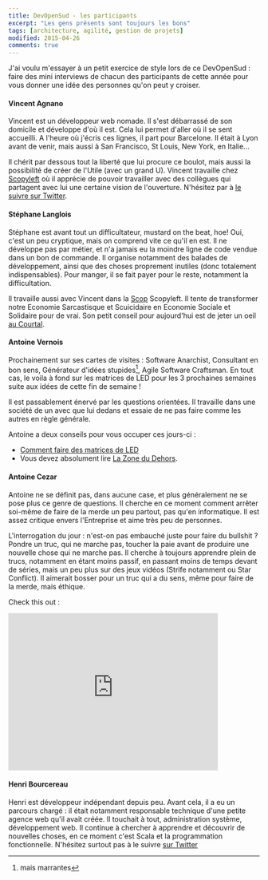 ```yaml
---
title: DevOpenSud - les participants
excerpt: "Les gens présents sont toujours les bons"
tags: [architecture, agilité, gestion de projets]
modified: 2015-04-26
comments: true
---
```


J'ai voulu m'essayer à un petit exercice de style lors de ce DevOpenSud : faire des mini interviews de chacun des participants de cette année pour vous donner une idée des personnes qu'on peut y croiser.

#### Vincent Agnano

Vincent est un développeur web nomade. Il s'est débarrassé de son domicile et développe d'où il est. Cela lui permet d'aller où il se sent accueilli. A l'heure où j'écris ces lignes, il part pour Barcelone. Il était à Lyon avant de venir, mais aussi à San Francisco, St Louis, New York, en Italie...

Il chérit par dessous tout  la liberté que lui procure ce boulot, mais aussi la possibilité de créer de l'Utile (avec un grand U). Vincent travaille chez [Scopyleft](http://scopyleft.fr/) où il apprécie de pouvoir travailler avec des collègues qui partagent avec lui une certaine vision de l'ouverture.
N'hésitez par à [le suivre sur Twitter](https://twitter.com/vinyll).

#### Stéphane Langlois

Stéphane est avant tout un difficultateur, mustard on the beat, hoe! Oui, c'est un peu cryptique, mais on comprend vite ce qu'il en est. Il ne développe pas par métier, et n'a jamais eu la moindre ligne de code vendue dans un bon de commande.
Il organise notamment des balades de développement, ainsi que des choses proprement inutiles (donc totalement indispensables). Pour manger, il se fait payer pour le reste, notamment la difficultation.

Il travaille aussi avec Vincent dans la [Scop](http://fr.wikipedia.org/wiki/Soci%C3%A9t%C3%A9_coop%C3%A9rative_et_participative) Scopyleft.
Il tente de transformer notre Economie Sarcastisque et Scuicidaire en Economie Sociale et Solidaire pour de vrai.
Son petit conseil pour aujourd'hui est de jeter un oeil [au Courtal](http://www.flickriver.com/places/France/Midi-Pyrenees/Peyre-Ausel%C3%A8re/search/).

#### Antoine Vernois

Prochainement sur ses cartes de visites : Software Anarchist, Consultant en bon sens, Générateur d'idées stupides[^1], Agile Software Craftsman. En tout cas, le voila à fond sur les matrices de LED pour les 3 prochaines semaines suite aux idées de cette fin de semaine !

Il est passablement énervé par les questions orientées. Il travaille dans une société de un avec que lui dedans et essaie de ne pas faire comme les autres en règle générale.

Antoine a deux conseils pour vous occuper ces jours-ci :

* [Comment faire des matrices de LED](http://www.instructables.com/id/Make-a-24X6-LED-matrix/?ALLSTEPS)
* Vous devez absolument lire [La Zone du Dehors](http://www.lavolte.net/livre/la-zone-du-dehors/).

[^1]: mais marrantes

#### Antoine Cezar

Antoine ne se définit pas, dans aucune case, et plus généralement ne se pose plus ce genre de questions. Il cherche en ce moment comment arrêter soi-même de faire de la merde un peu partout, pas qu'en informatique. Il est assez critique envers l'Entreprise et aime très peu de personnes.

L'interrogation du jour : n'est-on pas embauché juste pour faire du bullshit ? Pondre un truc, qui ne marche pas, toucher la paie avant de produire une nouvelle chose qui ne marche pas. Il cherche à toujours apprendre plein de trucs, notamment en étant moins passif, en passant moins de temps devant de séries, mais un peu plus sur des jeux vidéos (Strife notamment ou Star Conflict). Il aimerait bosser pour un truc qui a du sens, même pour faire de la merde, mais éthique.

Check this out :

<iframe width="420" height="315" src="https://www.youtube.com/embed/ZZGo6mWjk4Y" frameborder="0" allowfullscreen></iframe>

#### Henri Bourcereau

Henri est développeur indépendant depuis peu. Avant cela, il a eu un parcours chargé : il était notamment responsable technique d'une petite agence web qu'il avait créée. Il touchait à tout, administration système, développement web. Il continue à chercher à apprendre et découvrir de nouvelles choses, en ce moment c'est Scala et la programmation fonctionnelle.
N'hésitez surtout pas à le suivre [sur Twitter](https://twitter.com/mmai)
